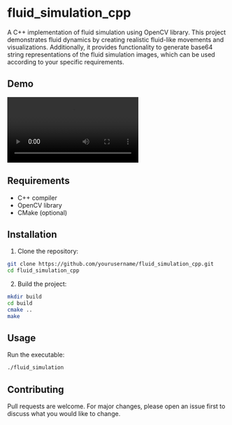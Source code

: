 # fluid_simulation_cpp
A C++ implementation of fluid simulation using OpenCV library. This project demonstrates fluid dynamics by creating realistic fluid-like movements and visualizations. Additionally, it provides functionality to generate base64 string representations of the fluid simulation images, which can be used according to your specific requirements.

## Demo
![Fluid Simulation Demo](demo/fluid_simulation_demo.mp4)

## Requirements
- C++ compiler
- OpenCV library
- CMake (optional)

## Installation
1. Clone the repository:
```bash
git clone https://github.com/yourusername/fluid_simulation_cpp.git
cd fluid_simulation_cpp
```

2. Build the project:
```bash
mkdir build
cd build
cmake ..
make
```

## Usage
Run the executable:
```bash
./fluid_simulation
```

## Contributing
Pull requests are welcome. For major changes, please open an issue first to discuss what you would like to change.
